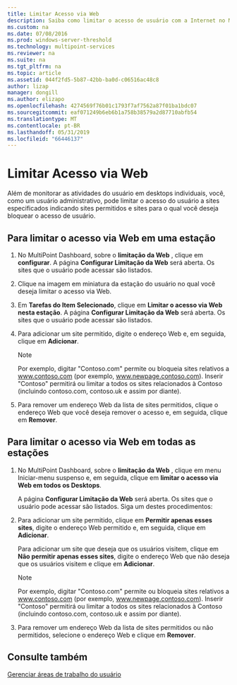 ```yaml
---
title: Limitar Acesso via Web
description: Saiba como limitar o acesso de usuário com a Internet no MultiPoint Services
ms.custom: na
ms.date: 07/08/2016
ms.prod: windows-server-threshold
ms.technology: multipoint-services
ms.reviewer: na
ms.suite: na
ms.tgt_pltfrm: na
ms.topic: article
ms.assetid: 044f2fd5-5b87-42bb-ba0d-c06516ac48c8
author: lizap
manager: dongill
ms.author: elizapo
ms.openlocfilehash: 4274569f76b01c1793f7af7562a87f01ba1bdc07
ms.sourcegitcommit: eaf071249b6eb6b1a758b38579a2d87710abfb54
ms.translationtype: MT
ms.contentlocale: pt-BR
ms.lasthandoff: 05/31/2019
ms.locfileid: "66446137"
---
```

# <a name="limit-web-access"></a>Limitar Acesso via Web
Além de monitorar as atividades do usuário em desktops individuais, você, como um usuário administrativo, pode limitar o acesso do usuário a sites especificados indicando sites permitidos e sites para o qual você deseja bloquear o acesso de usuário.  
  
## <a name="to-limit-web-access-on-a-station"></a>Para limitar o acesso via Web em uma estação  
  
1. No MultiPoint Dashboard, sobre o **limitação da Web** , clique em **configurar**. A página **Configurar Limitação da Web** será aberta. Os sites que o usuário pode acessar são listados.  
  
2. Clique na imagem em miniatura da estação do usuário no qual você deseja limitar o acesso via Web.  
  
3. Em **Tarefas do Item Selecionado**, clique em **Limitar o acesso via Web nesta estação**. A página **Configurar Limitação da Web** será aberta. Os sites que o usuário pode acessar são listados.  
  
4. Para adicionar um site permitido, digite o endereço Web e, em seguida, clique em **Adicionar**.  
  
   > [!NOTE]
   > Por exemplo, digitar "Contoso.com" permite ou bloqueia sites relativos a www.contoso.com (por exemplo, www.newpage.contoso.com). Inserir "Contoso" permitirá ou limitar a todos os sites relacionados à Contoso (incluindo contoso.com, contoso.uk e assim por diante).  
  
5. Para remover um endereço Web da lista de sites permitidos, clique o endereço Web que você deseja remover o acesso e, em seguida, clique em **Remover**.  
  
## <a name="to-limit-web-access-on-all-stations"></a>Para limitar o acesso via Web em todas as estações  
  
1. No MultiPoint Dashboard, sobre o **limitação da Web** , clique em menu Iniciar\-menu suspenso e, em seguida, clique em **limitar o acesso via Web em todos os Desktops**.  
  
   A página **Configurar Limitação da Web** será aberta. Os sites que o usuário pode acessar são listados. Siga um destes procedimentos:  
  
2. Para adicionar um site permitido, clique em **Permitir apenas esses sites**, digite o endereço Web permitido e, em seguida, clique em **Adicionar**.  
  
   Para adicionar um site que deseja que os usuários visitem, clique em **Não permitir apenas esses sites**, digite o endereço Web que não deseja que os usuários visitem e clique em **Adicionar**.  
  
   > [!NOTE]
   > Por exemplo, digitar "Contoso.com" permite ou bloqueia sites relativos a www.contoso.com (por exemplo, www.newpage.contoso.com). Inserir "Contoso" permitirá ou limitar a todos os sites relacionados à Contoso (incluindo contoso.com, contoso.uk e assim por diante).  
  
3. Para remover um endereço Web da lista de sites permitidos ou não permitidos, selecione o endereço Web e clique em **Remover**.  
  
## <a name="see-also"></a>Consulte também  
[Gerenciar áreas de trabalho do usuário](manage-user-desktops-using-multipoint-dashboard.md)  